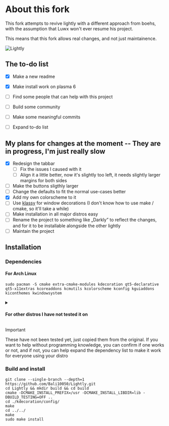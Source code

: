 
# About this fork

This fork attempts to revive lightly with a different approach from boehs, with the assumption that Luwx won't ever resume his project.

This means that this fork allows real changes, and not just maintainence.

![Lightly](https://github.com/user-attachments/assets/ae39fc7f-8277-48b1-b80c-9e307542b8b0)


## The to-do list

- [x] Make a new readme
- [x] Make install work on plasma 6
- [ ] Find some people that can help with this project
- [ ] Build some community
- [ ] Make some meaningful commits
- [ ] Expand to-do list


## My plans for changes at the moment -- They are in progress, I'm just really slow
- [x] Redesign the tabbar
  - [ ] Fix the issues I caused with it
  - [ ] Align it a little better, now it's slightly too left, it needs slightly larger margins for both sides 
- [ ] Make the buttons sligthly larger
- [ ] Change the defaults to fit the normal use-cases better
- [x] Add my own colorscheme to it
- [ ] Use [klassy](https://github.com/paulmcauley/klassy) for window decorations (I don't know how to use make / cmake, so it'll take a while)
- [ ] Make installation in all major distros easy
- [ ] Rename the project to something like „Darkly” to reflect the changes, and for it to be installable alongside the other lightly
- [ ] Maintain the project

## Installation

### Dependencies


#### For Arch Linux
```
sudo pacman -S cmake extra-cmake-modules kdecoration qt5-declarative qt5-x11extras kcoreaddons kcmutils kcolorscheme kconfig kguiaddons kiconthemes kwindowsystem
```

<details>
<summary><h4>For other distros I have not tested it on</h4></summary>

#### Ubuntu
```
sudo apt install cmake build-essential libkf5config-dev libkdecorations2-dev libqt5x11extras5-dev qtdeclarative5-dev extra-cmake-modules libkf5guiaddons-dev libkf5configwidgets-dev libkf5kcmutils-dev libkf5windowsystem-dev libkf5coreaddons-dev libkf5iconthemes-dev gettext qt3d5-dev
```

#### Fedora

#####  The system must first be up to date

```
sudo dnf up --refresh
```

#####  Fedora 40

#### Install the required dependencies

```
sudo dnf install cmake extra-cmake-modules "cmake(Qt5Core)" "cmake(Qt5Gui)" "cmake(Qt5DBus)" "cmake(Qt5X11Extras)" "cmake(KF5GuiAddons)" "cmake(KF5WindowSystem)" "cmake(KF5I18n)" "cmake(KDecoration2)" "cmake(KF5CoreAddons)" "cmake(KF5ConfigWidgets)" "cmake(Qt5UiTools)" "cmake(KF5GlobalAccel)" "cmake(KF5IconThemes)" kwin-devel libepoxy-devel "cmake(KF5Init)" "cmake(KF5Crash)" "cmake(KF5KIO)" "cmake(KF5Notifications)" kf5-kpackage-devel kf6-kcolorscheme-devel kf6-kguiaddons-devel kf6-ki18n-devel kf6-kiconthemes-devel kf6-kirigami-devel kf6-frameworkintegration-devel kf6-kcmutils-devel kf5-kcmutils-devel kf5-frameworkintegration-devel
```

#####  Fedora 39

```
sudo dnf install cmake extra-cmake-modules "cmake(Qt5Core)" "cmake(Qt5Gui)" "cmake(Qt5DBus)" "cmake(Qt5X11Extras)" "cmake(KF5GuiAddons)" "cmake(KF5WindowSystem)" "cmake(KF5I18n)" "cmake(KDecoration2)" "cmake(KF5CoreAddons)" "cmake(KF5ConfigWidgets)" "cmake(Qt5UiTools)" "cmake(KF5GlobalAccel)" "cmake(KF5IconThemes)" kwin-devel libepoxy-devel "cmake(KF5Init)" "cmake(KF5Crash)" "cmake(KF5KIO)" "cmake(KF5Notifications)" kf5-kpackage-devel
```


#### Build & install

```
git clone --single-branch --depth=1 https://github.com/Bali10050/Lightly.git
cd Lightly && mkdir build && cd build
cmake -DCMAKE_INSTALL_PREFIX=/usr -DCMAKE_BUILD_TYPE=Release -DCMAKE_INSTALL_LIBDIR=lib64 -DBUILD_TESTING=OFF ..
cd ./kdecoration/config/
make
cd ../../
make
sudo make install
```

#### openSUSE
```
sudo zypper install cmake gcc-c++ extra-cmake-modules libQt5Gui-devel libQt5DBus-devel libqt5-qttools-devel libqt5-qtx11extras-devel libQt5OpenGL-devel libQt5Network-devel libepoxy-devel kconfig-devel kconfigwidgets-devel kcrash-devel kglobalaccel-devel ki18n-devel kio-devel kservice-devel kinit-devel knotifications-devel kwindowsystem-devel kguiaddons-devel kiconthemes-devel kpackage-devel kwin5-devel xcb-util-devel xcb-util-cursor-devel xcb-util-wm-devel xcb-util-keysyms-devel
```

#### Solus
```
sudo eopkg install extra-cmake-modules kdecoration-devel qt5-declarative-devel qt5-x11extras-devel qt5-base-devel kcoreaddons-devel kguiaddons-devel kconfigwidgets-devel kwindowsystem-devel ki18n-devel kiconthemes-devel kcmutils-devel libxcb-devel xcb-util-devel qt5-wayland-devel kwayland-devel wayland-devel frameworkintegration-devel
```
</details>

> [!IMPORTANT]
> These have not been tested yet, just copied them from the original. If you want to help without programming knowledge, you can confirm if one works or not, and if not, you can help expand the dependency list to make it work for everyone using your distro


### Build and install

```
git clone --single-branch --depth=1 https://github.com/Bali10050/Lightly.git
cd Lightly && mkdir build && cd build
cmake -DCMAKE_INSTALL_PREFIX=/usr -DCMAKE_INSTALL_LIBDIR=lib -DBUILD_TESTING=OFF ..
cd ./kdecoration/config/
make
cd ../../
make
sudo make install
```
